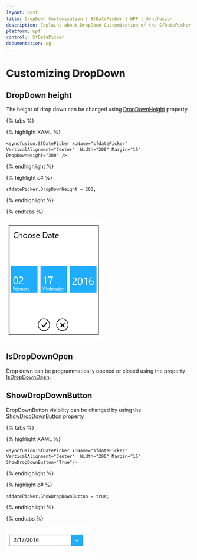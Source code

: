 ```yaml
---
layout: post
title: DropDown Customization | SfDatePicker | WPF | Syncfusion
description: Explains about DropDown Customization of the SfDatePicker control for WPF
platform: wpf
control:  SfDatePicker
documentation: ug
---
```

# Customizing DropDown

## DropDown height

The height of drop down can be changed using [DropDownHeight](https://help.syncfusion.com/cr/wpf/Syncfusion.SfInput.Wpf~Syncfusion.Windows.Controls.Input.SfDatePicker~DropDownHeight.html) property.

{% tabs %}

{% highlight XAML %}

	<syncfusion:SfDatePicker x:Name="sfdatePicker" VerticalAlignment="Center"  Width="200" Margin="15" DropDownHeight="300" />

{% endhighlight %}

{% highlight c# %}

	sfdatePicker.DropDownHeight = 200;

{% endhighlight %}

{% endtabs %}

![DropDown height](Customizing-DropDown_images/Customizing-DropDown_img2.png)


## IsDropDownOpen

Drop down can be programmatically opened or closed using the property [IsDropDownOpen](https://help.syncfusion.com/cr/wpf/Syncfusion.SfInput.Wpf~Syncfusion.Windows.Controls.Input.SfDatePicker~IsDropDownOpen.html).

## ShowDropDownButton

DropDownButton visibility can be changed by using the [ShowDropDownButton](https://help.syncfusion.com/cr/wpf/Syncfusion.SfInput.Wpf~Syncfusion.Windows.Controls.Input.SfDatePicker~ShowDropDownButton.html) property

{% tabs %}

{% highlight XAML %}

	<syncfusion:SfDatePicker x:Name="sfdatePicker" VerticalAlignment="Center"  Width="200" Margin="15" ShowDropDownButton="True"/>

{% endhighlight %}

{% highlight c# %}

	sfdatePicker.ShowDropDownButton = true;

{% endhighlight %}

{% endtabs %}

![Show drop down button](Customizing-DropDown_images/Customizing-DropDown_img3.png)